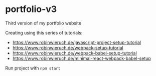 # portfolio-v3
Third version of my portfolio website

Creating using this series of tutorials:
* https://www.robinwieruch.de/javascript-project-setup-tutorial
* https://www.robinwieruch.de/webpack-setup-tutorial
* https://www.robinwieruch.de/webpack-babel-setup-tutorial
* https://www.robinwieruch.de/minimal-react-webpack-babel-setup

Run project with `npm start`